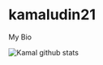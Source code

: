 # kamaludin21
My Bio


![Kamal github stats](https://github-readme-stats.vercel.app/api?username=kamaludin21&show_icons=true&theme=tokyonight)
